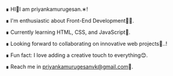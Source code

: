 ∎ HI👋I am priyankamurugesan.∗!

∎ I'm enthusiastic about Front-End Development👩‍💻. 

∎ Currently learning HTML, CSS, and JavaScript🌱.

∎ Looking forward to collaborating on innovative web projects🎯..!  

∎ Fun fact: I love adding a creative touch to everything😊.

∎ Reach me in priyankamurugesanvk@gmail.com📩.

